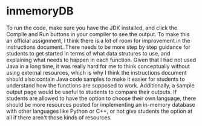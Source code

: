 # inmemoryDB
To run the code, make sure you have the JDK installed, and click the Compile and Run buttons in your compiler to see the output. 
To make this an official assignment, I think there is a lot of room for improvement in the instructions document. There needs to be more step by step guidance for students to get started in terms of what data strutures to use, and explaining what needs to happen in each function. Given that I had not used Java in a long time, it was really hard for me to think conceptually without using external resources, which is why I think the instructions document should also contain Java code samples to make it easier for students to understand how the functions are supposed to work. Additionally, a sample output page would be useful to students to compare their outputs. If students are allowed to have the option to choose their own language, there should be more resources posted for implementing an in-memory database with other languages like Python or C++, or not give students the option at all if there aren't those kinds of resources. 
